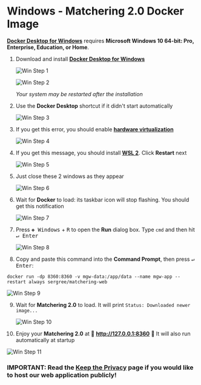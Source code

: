 # Windows - Matchering 2.0 Docker Image

**[Docker Desktop for Windows]** requires **Microsoft Windows 10 64-bit: Pro, Enterprise, Education, or Home**. 

1. Download and install **[Docker Desktop for Windows]**

   ![Win Step 1](https://raw.githubusercontent.com/sergree/matchering/master/images/win_step_1.png)

   ![Win Step 2](https://raw.githubusercontent.com/sergree/matchering/master/images/win_step_2.png)

   *Your system may be restarted after the installation*

2. Use the **Docker Desktop** shortcut if it didn't start automatically

   ![Win Step 3](https://raw.githubusercontent.com/sergree/matchering/master/images/win_step_3.png)

3. If you get this error, you should enable **[hardware virtualization]**

   ![Win Step 4](https://raw.githubusercontent.com/sergree/matchering/master/images/win_step_4.png)

4. If you get this message, you should install **[WSL 2]**. Click **Restart** next

   ![Win Step 5](https://raw.githubusercontent.com/sergree/matchering/master/images/win_step_5.png)

5. Just close these 2 windows as they appear

   ![Win Step 6](https://raw.githubusercontent.com/sergree/matchering/master/images/win_step_6.png)

6. Wait for **Docker** to load: its taskbar icon will stop flashing. You should get this notification

   ![Win Step 7](https://raw.githubusercontent.com/sergree/matchering/master/images/win_step_7.png)

7. Press <kbd>❖ Windows</kbd> + <kbd>R</kbd> to open the **Run** dialog box. Type `cmd` and then hit <kbd>↵ Enter</kbd>

   ![Win Step 8](https://raw.githubusercontent.com/sergree/matchering/master/images/win_step_8.png)

8. Copy and paste this command into the **Command Prompt**, then press <kbd>↵ Enter</kbd>:
```
docker run -dp 8360:8360 -v mgw-data:/app/data --name mgw-app --restart always sergree/matchering-web
```

   ![Win Step 9](https://raw.githubusercontent.com/sergree/matchering/master/images/win_step_9.png)

9. Wait for **Matchering 2.0** to load. It will print `Status: Downloaded newer image...`

   ![Win Step 10](https://raw.githubusercontent.com/sergree/matchering/master/images/win_step_10.png)

10. Enjoy your **Matchering 2.0** at 🎉 **http://127.0.0.1:8360** 🎉 It will also run automatically at startup

   ![Win Step 11](https://raw.githubusercontent.com/sergree/matchering/master/images/win_step_11.png)

### IMPORTANT: Read the [Keep the Privacy] page if you would like to host our web application publicly!

[Docker Desktop for Windows]: https://download.docker.com/win/stable/Docker%20Desktop%20Installer.exe
[Docker Toolbox]: https://docs.docker.com/toolbox/overview/
[Keep the Privacy]: https://github.com/sergree/matchering/wiki/Keep-the-Privacy
[hardware virtualization]: https://support.bluestacks.com/hc/en-us/articles/115003174386-How-can-I-enable-virtualization-VT-on-my-PC-for-BlueStacks-4-
[WSL 2]: https://wslstorestorage.blob.core.windows.net/wslblob/wsl_update_x64.msi
